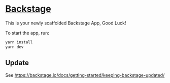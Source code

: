 # [Backstage](https://backstage.io)

This is your newly scaffolded Backstage App, Good Luck!

To start the app, run:

```sh
yarn install
yarn dev
```

## Update

See <https://backstage.io/docs/getting-started/keeping-backstage-updated/>
